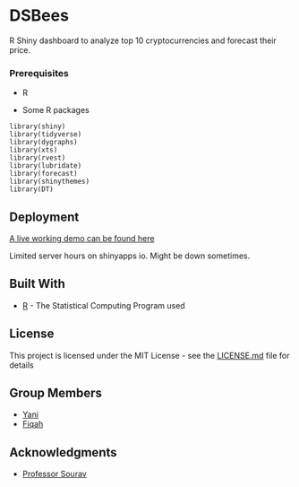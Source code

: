 # DSBees

R Shiny dashboard to analyze top 10 cryptocurrencies and forecast their price.

### Prerequisites

- R

- Some R packages

```
library(shiny)
library(tidyverse)
library(dygraphs)
library(xts)
library(rvest)
library(lubridate)
library(forecast)
library(shinythemes)
library(DT)
```

## Deployment

[A live working demo can be found here](https://tansr7.shinyapps.io/dsbees/)

Limited server hours on shinyapps io. Might be down sometimes.

## Built With

* [R](https://www.r-project.org) - The Statistical Computing Program used

## License

This project is licensed under the MIT License - see the [LICENSE.md](LICENSE.md) file for details

## Group Members

- [Yani](https://github.com/Heryani)
- [Fiqah](https://github.com/FiqahSapnan)

## Acknowledgments

* [Professor Sourav](http://www.souravsengupta.com)

